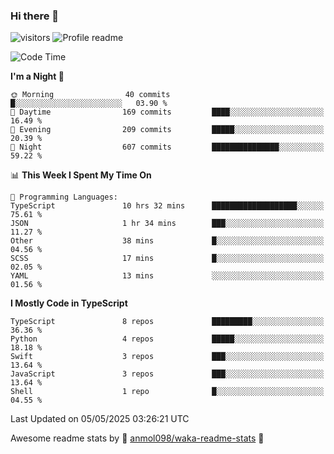 ### Hi there 👋  
![visitors](https://visitor-badge.laobi.icu/badge?page_id=leverglowh) ![Profile readme](https://github.com/leverglowh/leverglowh/workflows/Profile%20readme/badge.svg?branch=master)

<!--START_SECTION:waka-->
![Code Time](http://img.shields.io/badge/Code%20Time-3%2C622%20hrs%206%20mins-blue)

**I'm a Night 🦉** 

```text
🌞 Morning                40 commits          █░░░░░░░░░░░░░░░░░░░░░░░░   03.90 % 
🌆 Daytime                169 commits         ████░░░░░░░░░░░░░░░░░░░░░   16.49 % 
🌃 Evening                209 commits         █████░░░░░░░░░░░░░░░░░░░░   20.39 % 
🌙 Night                  607 commits         ███████████████░░░░░░░░░░   59.22 % 
```


📊 **This Week I Spent My Time On** 

```text
💬 Programming Languages: 
TypeScript               10 hrs 32 mins      ███████████████████░░░░░░   75.61 % 
JSON                     1 hr 34 mins        ███░░░░░░░░░░░░░░░░░░░░░░   11.27 % 
Other                    38 mins             █░░░░░░░░░░░░░░░░░░░░░░░░   04.56 % 
SCSS                     17 mins             █░░░░░░░░░░░░░░░░░░░░░░░░   02.05 % 
YAML                     13 mins             ░░░░░░░░░░░░░░░░░░░░░░░░░   01.56 % 
```

**I Mostly Code in TypeScript** 

```text
TypeScript               8 repos             █████████░░░░░░░░░░░░░░░░   36.36 % 
Python                   4 repos             █████░░░░░░░░░░░░░░░░░░░░   18.18 % 
Swift                    3 repos             ███░░░░░░░░░░░░░░░░░░░░░░   13.64 % 
JavaScript               3 repos             ███░░░░░░░░░░░░░░░░░░░░░░   13.64 % 
Shell                    1 repo              █░░░░░░░░░░░░░░░░░░░░░░░░   04.55 % 
```




 Last Updated on 05/05/2025 03:26:21 UTC
<!--END_SECTION:waka-->


Awesome readme stats by :star2: [anmol098/waka-readme-stats](https://github.com/anmol098/waka-readme-stats) :star2:

